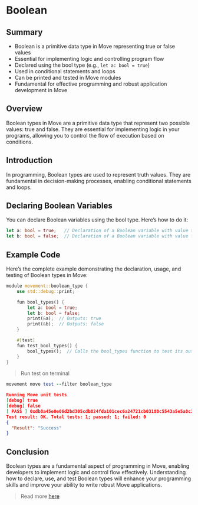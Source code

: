 # Boolean

## Summary

- Boolean is a primitive data type in Move representing true or false values
- Essential for implementing logic and controlling program flow
- Declared using the bool type (e.g., `let a: bool = true`)
- Used in conditional statements and loops
- Can be printed and tested in Move modules
- Fundamental for effective programming and robust application development in Move

## Overview

Boolean types in Move are a primitive data type that represent two possible values: true and false. They are essential for implementing logic in your programs, allowing you to control the flow of execution based on conditions.

## Introduction

In programming, Boolean types are used to represent truth values. They are fundamental in decision-making processes, enabling conditional statements and loops.

## Declaring Boolean Variables

You can declare Boolean variables using the bool type. Here’s how to do it:

```rust
let a: bool = true;   // Declaration of a Boolean variable with value true
let b: bool = false;  // Declaration of a Boolean variable with value false
```

## Example Code

Here’s the complete example demonstrating the declaration, usage, and testing of Boolean types in Move:

```rust
module movement::boolean_type {
    use std::debug::print;

    fun bool_types() {
        let a: bool = true;
        let b: bool = false;
        print(&a);  // Outputs: true
        print(&b);  // Outputs: false
    }

    #[test]
    fun test_bool_types() {
        bool_types();  // Calls the bool_types function to test its output
    }
}
```

> Run test on terminal
> 

```ruby
movement move test --filter boolean_type
```

```json
Running Move unit tests
[debug] true
[debug] false
[ PASS ] 0xdb8a45e0e06d2bd305cdb824fda101cec6a24721cb03188c5543a5e5a8c3f3b0::MovementModule::test_bool_types
Test result: OK. Total tests: 1; passed: 1; failed: 0
{
  "Result": "Success"
}

```

## Conclusion

Boolean types are a fundamental aspect of programming in Move, enabling developers to implement logic and control flow effectively. Understanding how to declare, use, and test Boolean types will enhance your programming skills and improve your ability to write robust Move applications.

> Read more [here](https://hack.movementlabs.xyz/ch04-01-primitive-types.html)
>